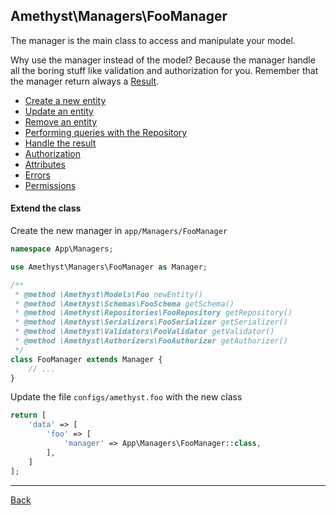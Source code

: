 ## Amethyst\Managers\FooManager

The manager is the main class to access and manipulate your model.

Why use the manager instead of the model? Because the manager handle all the boring stuff like validation and authorization for you.
Remember that the manager return always a [Result](result.md).

* [Create a new entity](create.md)
* [Update an entity](update.md)
* [Remove an entity](remove.md)
* [Performing queries with the Repository](repository.md)
* [Handle the result](result.md)
* [Authorization](authorization.md)
* [Attributes](attributes.md)
* [Errors](errors.md)
* [Permissions](permissions.md)


#### Extend the class

Create the new manager in `app/Managers/FooManager`
```php
namespace App\Managers;

use Amethyst\Managers\FooManager as Manager;

/**
 * @method \Amethyst\Models\Foo newEntity()
 * @method \Amethyst\Schemas\FooSchema getSchema()
 * @method \Amethyst\Repositories\FooRepository getRepository()
 * @method \Amethyst\Serializers\FooSerializer getSerializer()
 * @method \Amethyst\Validators\FooValidator getValidator()
 * @method \Amethyst\Authorizers\FooAuthorizer getAuthorizer()
 */
class FooManager extends Manager {
	// ...
}
```
Update the file `configs/amethyst.foo` with the new class
```php
return [
    'data' => [
        'foo' => [
            'manager' => App\Managers\FooManager::class,
        ],
    ]
];
```

---
[Back](index.md)